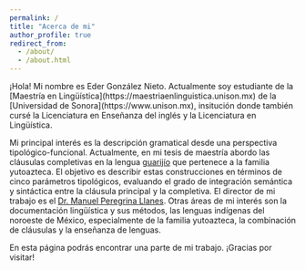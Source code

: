 ```yaml
---
permalink: /
title: "Acerca de mi"
author_profile: true
redirect_from: 
  - /about/
  - /about.html
---
```


<div style:"text-align: justify">
  ¡Hola! Mi nombre es Eder González Nieto. Actualmente soy estudiante de la [Maestría en Lingüística](https://maestriaenlinguistica.unison.mx) de la [Universidad de Sonora](https://www.unison.mx), insitución donde también cursé la Licenciatura en Enseñanza del inglés y la Licenciatura en Lingüística.
  
  Mi principal interés es la descripción gramatical desde una perspectiva tipológico-funcional. Actualmente, en mi tesis de maestría abordo las cláusulas completivas en la lengua [guarijío](https://edergonzaleznieto.github.io/guarijio/) que pertenece a la familia yutoazteca. El objetivo es describir estas construcciones en términos de cinco parámetros tipológicos, evaluando el grado de integración semántica y sintáctica entre la cláusula principal y la completiva. El director de mi trabajo es el [Dr. Manuel Peregrina Llanes](https://investigadores.unison.mx/es/persons/manuel-peregrina-llanes). Otras áreas de mi interés son la documentación lingüística y sus métodos, las lenguas indígenas del noroeste de México, especialmente de la familia yutoazteca, la combinación de cláusulas y la enseñanza de lenguas.
  
  En esta página podrás encontrar una parte de mi trabajo. ¡Gracias por visitar!
</div>
